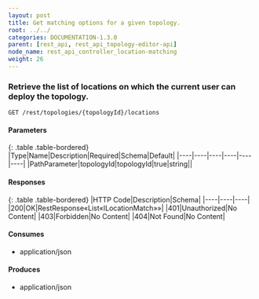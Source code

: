 ```yaml
---
layout: post
title: Get matching options for a given topology.
root: ../../
categories: DOCUMENTATION-1.3.0
parent: [rest_api, rest_api_topology-editor-api]
node_name: rest_api_controller_location-matching
weight: 26
---
```


### Retrieve the list of locations on which the current user can deploy the topology.
```
GET /rest/topologies/{topologyId}/locations
```

#### Parameters

{: .table .table-bordered}
|Type|Name|Description|Required|Schema|Default|
|----|----|----|----|----|----|
|PathParameter|topologyId|topologyId|true|string||


#### Responses

{: .table .table-bordered}
|HTTP Code|Description|Schema|
|----|----|----|
|200|OK|RestResponse«List«ILocationMatch»»|
|401|Unauthorized|No Content|
|403|Forbidden|No Content|
|404|Not Found|No Content|


#### Consumes

* application/json

#### Produces

* application/json

